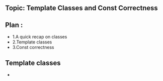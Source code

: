 ## Topic: Template Classes and Const Correctness
## Plan : 
* 1.A quick recap on classes
* 2.Template classes
* 3.Const correctness

## Template classes 
*   